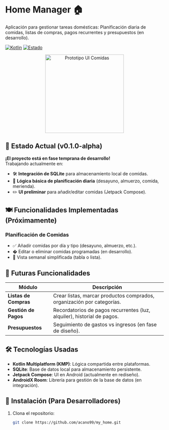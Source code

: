 # Home Manager 🏠

Aplicación para gestionar tareas domésticas: Planificación diaria de comidas, listas de compras, pagos recurrentes y presupuestos (en desarrollo).

[![Kotlin](https://img.shields.io/badge/Kotlin-1.9.0-blue.svg)](https://kotlinlang.org/)
[![Estado](https://img.shields.io/badge/Estado-En%20Desarrollo%20Activo-yellowgreen)](https://github.com/acano99/my_home)

<p align="center">
  <img src="assets/meal_plan_placeholder.png" alt="Prototipo UI Comidas" width="250"> <!-- Añade tu propia imagen luego -->
</p>

## 📌 Estado Actual (v0.1.0-alpha)
**¡El proyecto está en fase temprana de desarrollo!**  
Trabajando actualmente en:
- 🛠️ **Integración de SQLite** para almacenamiento local de comidas.
- 📅 **Lógica básica de planificación diaria** (desayuno, almuerzo, comida, merienda).
- ✏️ **UI preliminar** para añadir/editar comidas (Jetpack Compose).

## 🍽️ Funcionalidades Implementadas (Próximamente)
### Planificación de Comidas
- ✅ Añadir comidas por día y tipo (desayuno, almuerzo, etc.).
- � Editar o eliminar comidas programadas (en desarrollo).
- 📆 Vista semanal simplificada (tabla o lista).

## 🛒 Futuras Funcionalidades
| Módulo         | Descripción                                                                 |
|----------------|-----------------------------------------------------------------------------|
| **Listas de Compras** | Crear listas, marcar productos comprados, organización por categorías.     |
| **Gestión de Pagos**  | Recordatorios de pagos recurrentes (luz, alquiler), historial de pagos.    |
| **Presupuestos**      | Seguimiento de gastos vs ingresos (en fase de diseño).                     |

## 🛠️ Tecnologías Usadas
- **Kotlin Multiplatform (KMP)**: Lógica compartida entre plataformas.
- **SQLite**: Base de datos local para almacenamiento persistente.
- **Jetpack Compose**: UI en Android (actualmente en rediseño).
- **AndroidX Room**: Librería para gestión de la base de datos (en integración).

## 🔧 Instalación (Para Desarrolladores)
1. Clona el repositorio:
   ```bash
   git clone https://github.com/acano99/my_home.git